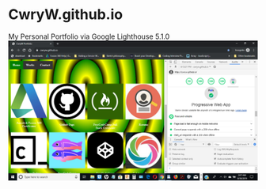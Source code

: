 # CwryW.github.io

My Personal Portfolio via Google Lighthouse 5.1.0 
![screenshot](https://github.com/CwryW/CwryW.github.io/blob/master/images/Screenshot%20of%20Portfolio%20via%20Google%20Lighthouse%205.1.0.png)

